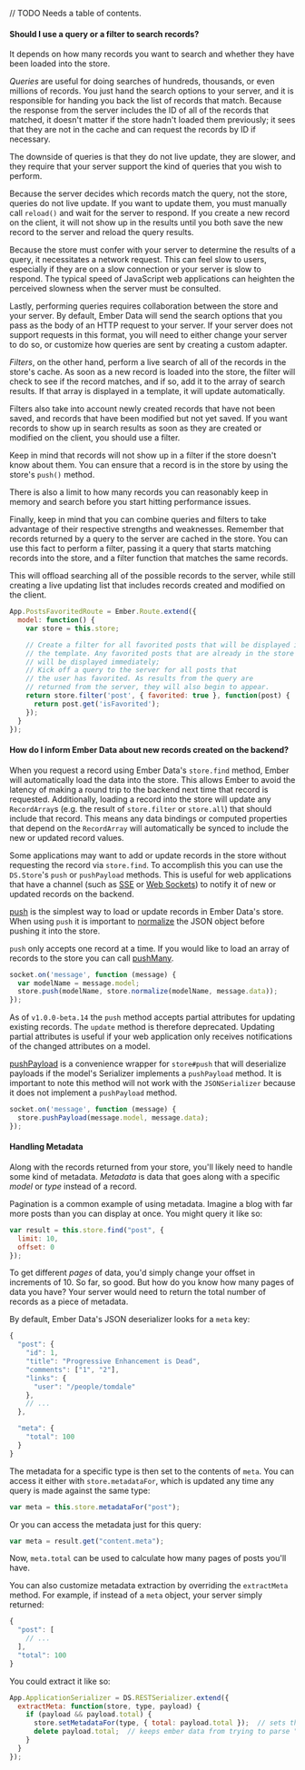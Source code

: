 // TODO Needs a table of contents.

#### Should I use a query or a filter to search records?

It depends on how many records you want to search and whether they have
been loaded into the store.

_Queries_ are useful for doing searches of hundreds, thousands, or even
millions of records. You just hand the search options to your server,
and it is responsible for handing you back the list of records that
match. Because the response from the server includes the ID of all of
the records that matched, it doesn't matter if the store hadn't loaded
them previously; it sees that they are not in the cache and can request
the records by ID if necessary.

The downside of queries is that they do not live update, they are
slower, and they require that your server support the kind of queries
that you wish to perform.

Because the server decides which records match the query, not the store,
queries do not live update. If you want to update them, you must
manually call `reload()` and wait for the server to respond. If you
create a new record on the client, it will not show up in the results
until you both save the new record to the server and reload the query
results.

Because the store must confer with your server to determine the results
of a query, it necessitates a network request. This can feel slow to
users, especially if they are on a slow connection or your server is
slow to respond. The typical speed of JavaScript web applications can
heighten the perceived slowness when the server must be consulted.

Lastly, performing queries requires collaboration between the store and
your server. By default, Ember Data will send the search options that
you pass as the body of an HTTP request to your server. If your server
does not support requests in this format, you will need to either change
your server to do so, or customize how queries are sent by creating a
custom adapter.

_Filters_, on the other hand, perform a live search of all of the records
in the store's cache. As soon as a new record is loaded into the store,
the filter will check to see if the record matches, and if so, add it to
the array of search results. If that array is displayed in a template,
it will update automatically.

Filters also take into account newly created records that have not been
saved, and records that have been modified but not yet saved. If you
want records to show up in search results as soon as they are created or
modified on the client, you should use a filter.

Keep in mind that records will not show up in a filter if the store
doesn't know about them. You can ensure that a record is in the store by
using the store's `push()` method.

There is also a limit to how many records you can reasonably keep in
memory and search before you start hitting performance issues.

Finally, keep in mind that you can combine queries and filters to take
advantage of their respective strengths and weaknesses. Remember that
records returned by a query to the server are cached in the store. You
can use this fact to perform a filter, passing it a query that starts
matching records into the store, and a filter function that matches the
same records.

This will offload searching all of the possible records to the server,
while still creating a live updating list that includes records created
and modified on the client.

```js
App.PostsFavoritedRoute = Ember.Route.extend({
  model: function() {
    var store = this.store;

    // Create a filter for all favorited posts that will be displayed in
    // the template. Any favorited posts that are already in the store
    // will be displayed immediately;
    // Kick off a query to the server for all posts that
    // the user has favorited. As results from the query are
    // returned from the server, they will also begin to appear.
    return store.filter('post', { favorited: true }, function(post) {
      return post.get('isFavorited');
    });
  }
});
```

#### How do I inform Ember Data about new records created on the backend?

When you request a record using Ember Data's `store.find` method, Ember
will automatically load the data into the store. This allows Ember to
avoid the latency of making a round trip to the backend next time
that record is requested. Additionally, loading a record into the
store will update any `RecordArray`s (e.g. the result of
`store.filter` or `store.all`) that should include that record. This
means any data bindings or computed properties that depend on the
`RecordArray` will automatically be synced to include the new or
updated record values.

Some applications may want to add or update records in the store
without requesting the record via `store.find`. To accomplish this you
can use the `DS.Store`'s `push` or `pushPayload`
methods. This is useful for web applications that have a channel
(such as [SSE](http://dev.w3.org/html5/eventsource/) or
[Web Sockets](http://www.w3.org/TR/2009/WD-websockets-20091222/)) to
notify it of new or updated records on the backend.

[push](/api/data/classes/DS.Store.html#method_push)
is the simplest way to load or update records in Ember Data's store.
When using `push` it is important to
[normalize](/api/data/classes/DS.Store.html#method_normalize)
the JSON object before pushing it into the store.

`push` only accepts one record at a time. If you would like to load an
array of records to the store you can call
[pushMany](/api/data/classes/DS.Store.html#method_pushMany).

```js
socket.on('message', function (message) {
  var modelName = message.model;
  store.push(modelName, store.normalize(modelName, message.data));
});
```

As of `v1.0.0-beta.14` the `push` method accepts partial attributes for
updating existing records. The `update` method is therefore deprecated.
Updating partial attributes is useful if your web application only
receives notifications of the changed attributes on a model.

[pushPayload](/api/data/classes/DS.Store.html#method_pushPayload)
is a convenience wrapper for `store#push` that will deserialize
payloads if the model's Serializer implements a `pushPayload`
method. It is important to note this method will not work with the
`JSONSerializer` because it does not implement a `pushPayload`
method.

```js
socket.on('message', function (message) {
  store.pushPayload(message.model, message.data);
});
```



#### Handling Metadata
Along with the records returned from your store, you'll likely need to handle some kind of metadata. *Metadata* is data that goes along with a specific *model* or *type* instead of a record.

Pagination is a common example of using metadata. Imagine a blog with far more posts than you can display at once. You might query it like so:

```js
var result = this.store.find("post", {
  limit: 10,
  offset: 0
});
```

To get different *pages* of data, you'd simply change your offset in increments of 10. So far, so good. But how do you know how many pages of data you have? Your server would need to return the total number of records as a piece of metadata.

By default, Ember Data's JSON deserializer looks for a `meta` key:

```js
{
  "post": {
    "id": 1,
    "title": "Progressive Enhancement is Dead",
    "comments": ["1", "2"],
    "links": {
      "user": "/people/tomdale"
    },
    // ...
  },

  "meta": {
    "total": 100
  }
}
```

The metadata for a specific type is then set to the contents of `meta`. You can access it either with `store.metadataFor`, which is updated any time any query is made against the same type:

```js
var meta = this.store.metadataFor("post");
```

Or you can access the metadata just for this query:

```js
var meta = result.get("content.meta");
```

Now, `meta.total` can be used to calculate how many pages of posts you'll have.

You can also customize metadata extraction by overriding the `extractMeta` method. For example, if instead of a `meta` object, your server simply returned:

```js
{
  "post": [
    // ...
  ],
  "total": 100
}
```

You could extract it like so:

```js
App.ApplicationSerializer = DS.RESTSerializer.extend({
  extractMeta: function(store, type, payload) {
    if (payload && payload.total) {
      store.setMetadataFor(type, { total: payload.total });  // sets the metadata for "post"
      delete payload.total;  // keeps ember data from trying to parse "total" as a record
    }
  }
});
```
